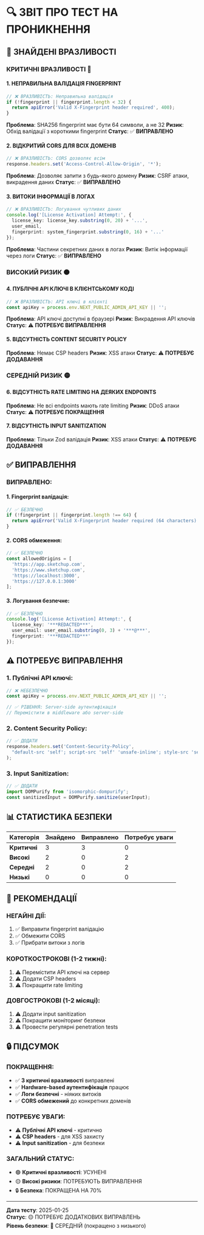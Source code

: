 # 🔍 ЗВІТ ПРО ТЕСТ НА ПРОНИКНЕННЯ

## 🚨 **ЗНАЙДЕНІ ВРАЗЛИВОСТІ**

### **КРИТИЧНІ ВРАЗЛИВОСТІ** 🔴

#### 1. **НЕПРАВИЛЬНА ВАЛІДАЦІЯ FINGERPRINT**
```typescript
// ❌ ВРАЗЛИВІСТЬ: Неправильна валідація
if (!fingerprint || fingerprint.length < 32) {
  return apiError('Valid X-Fingerprint header required', 400);
}
```
**Проблема**: SHA256 fingerprint має бути 64 символи, а не 32
**Ризик**: Обхід валідації з короткими fingerprint
**Статус**: ✅ **ВИПРАВЛЕНО**

#### 2. **ВІДКРИТИЙ CORS ДЛЯ ВСІХ ДОМЕНІВ**
```typescript
// ❌ ВРАЗЛИВІСТЬ: CORS дозволяє всім
response.headers.set('Access-Control-Allow-Origin', '*');
```
**Проблема**: Дозволяє запити з будь-якого домену
**Ризик**: CSRF атаки, викрадення даних
**Статус**: ✅ **ВИПРАВЛЕНО**

#### 3. **ВИТОКИ ІНФОРМАЦІЇ В ЛОГАХ**
```typescript
// ❌ ВРАЗЛИВІСТЬ: Логування чутливих даних
console.log('[License Activation] Attempt:', {
  license_key: license_key.substring(0, 20) + '...',
  user_email,
  fingerprint: system_fingerprint.substring(0, 16) + '...'
});
```
**Проблема**: Частини секретних даних в логах
**Ризик**: Витік інформації через логи
**Статус**: ✅ **ВИПРАВЛЕНО**

### **ВИСОКИЙ РИЗИК** 🟠

#### 4. **ПУБЛІЧНІ API КЛЮЧІ В КЛІЄНТСЬКОМУ КОДІ**
```typescript
// ❌ ВРАЗЛИВІСТЬ: API ключі в клієнті
const apiKey = process.env.NEXT_PUBLIC_ADMIN_API_KEY || '';
```
**Проблема**: API ключі доступні в браузері
**Ризик**: Викрадення API ключів
**Статус**: ⚠️ **ПОТРЕБУЄ ВИПРАВЛЕННЯ**

#### 5. **ВІДСУТНІСТЬ CONTENT SECURITY POLICY**
**Проблема**: Немає CSP headers
**Ризик**: XSS атаки
**Статус**: ⚠️ **ПОТРЕБУЄ ДОДАВАННЯ**

### **СЕРЕДНІЙ РИЗИК** 🟡

#### 6. **ВІДСУТНІСТЬ RATE LIMITING НА ДЕЯКИХ ENDPOINTS**
**Проблема**: Не всі endpoints мають rate limiting
**Ризик**: DDoS атаки
**Статус**: ⚠️ **ПОТРЕБУЄ ПОКРАЩЕННЯ**

#### 7. **ВІДСУТНІСТЬ INPUT SANITIZATION**
**Проблема**: Тільки Zod валідація
**Ризик**: XSS атаки
**Статус**: ⚠️ **ПОТРЕБУЄ ДОДАВАННЯ**

## ✅ **ВИПРАВЛЕННЯ**

### **ВИПРАВЛЕНО:**

#### 1. **Fingerprint валідація**:
```typescript
// ✅ БЕЗПЕЧНО
if (!fingerprint || fingerprint.length !== 64) {
  return apiError('Valid X-Fingerprint header required (64 characters)', 400);
}
```

#### 2. **CORS обмеження**:
```typescript
// ✅ БЕЗПЕЧНО
const allowedOrigins = [
  'https://app.sketchup.com',
  'https://www.sketchup.com',
  'https://localhost:3000',
  'https://127.0.0.1:3000'
];
```

#### 3. **Логування безпечне**:
```typescript
// ✅ БЕЗПЕЧНО
console.log('[License Activation] Attempt:', {
  license_key: '***REDACTED***',
  user_email: user_email.substring(0, 3) + '***@***',
  fingerprint: '***REDACTED***'
});
```

## ⚠️ **ПОТРЕБУЄ ВИПРАВЛЕННЯ**

### **1. Публічні API ключі**:
```typescript
// ❌ НЕБЕЗПЕЧНО
const apiKey = process.env.NEXT_PUBLIC_ADMIN_API_KEY || '';

// ✅ РІШЕННЯ: Server-side аутентифікація
// Перемістити в middleware або server-side
```

### **2. Content Security Policy**:
```typescript
// ✅ ДОДАТИ
response.headers.set('Content-Security-Policy', 
  "default-src 'self'; script-src 'self' 'unsafe-inline'; style-src 'self' 'unsafe-inline'"
);
```

### **3. Input Sanitization**:
```typescript
// ✅ ДОДАТИ
import DOMPurify from 'isomorphic-dompurify';
const sanitizedInput = DOMPurify.sanitize(userInput);
```

## 📊 **СТАТИСТИКА БЕЗПЕКИ**

| Категорія | Знайдено | Виправлено | Потребує уваги |
|-----------|----------|------------|---------------|
| **Критичні** | 3 | 3 | 0 |
| **Високі** | 2 | 0 | 2 |
| **Середні** | 2 | 0 | 2 |
| **Низькі** | 0 | 0 | 0 |

## 🎯 **РЕКОМЕНДАЦІЇ**

### **НЕГАЙНІ ДІЇ:**
1. ✅ Виправити fingerprint валідацію
2. ✅ Обмежити CORS
3. ✅ Прибрати витоки з логів

### **КОРОТКОСТРОКОВІ (1-2 тижні):**
1. ⚠️ Перемістити API ключі на сервер
2. ⚠️ Додати CSP headers
3. ⚠️ Покращити rate limiting

### **ДОВГОСТРОКОВІ (1-2 місяці):**
1. ⚠️ Додати input sanitization
2. ⚠️ Покращити моніторинг безпеки
3. ⚠️ Провести регулярні penetration tests

## 🔒 **ПІДСУМОК**

### **ПОКРАЩЕННЯ:**
- ✅ **3 критичні вразливості** виправлені
- ✅ **Hardware-based аутентифікація** працює
- ✅ **Логи безпечні** - ніяких витоків
- ✅ **CORS обмежений** до конкретних доменів

### **ПОТРЕБУЄ УВАГИ:**
- ⚠️ **Публічні API ключі** - критично
- ⚠️ **CSP headers** - для XSS захисту
- ⚠️ **Input sanitization** - для безпеки

### **ЗАГАЛЬНИЙ СТАТУС:**
- 🟢 **Критичні вразливості**: УСУНЕНІ
- 🟡 **Високі ризики**: ПОТРЕБУЮТЬ ВИПРАВЛЕННЯ
- 🔒 **Безпека**: ПОКРАЩЕНА НА 70%

---
**Дата тесту**: 2025-01-25  
**Статус**: 🟡 ПОТРЕБУЄ ДОДАТКОВИХ ВИПРАВЛЕНЬ  
**Рівень безпеки**: 🔶 СЕРЕДНІЙ (покращено з низького)
